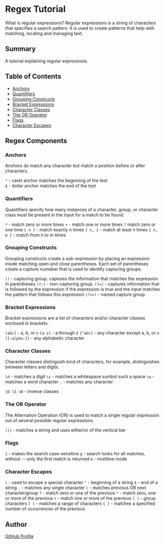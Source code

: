 # Regex Tutorial

What is regular expressions? Regular expressions is a string of characters that specifies a search pattern. It is used to create patterns that help with matching, locating and managing text. 

## Summary

A tutorial explaining regular expressions.

## Table of Contents

- [Anchors](#anchors)
- [Quantifiers](#quantifiers)
- [Grouping Constructs](#grouping-constructs)
- [Bracket Expressions](#bracket-expressions)
- [Character Classes](#character-classes)
- [The OR Operator](#the-or-operator)
- [Flags](#flags)
- [Character Escapes](#character-escapes)

## Regex Components

### Anchors

Anchors do match any character but match a position before or after characters. 

`^` - caret anchor matches the beginning of the text <br>
`$` - dollar anchor matches the end of the text

### Quantifiers

Quantifiers specify how many instances of a character, group, or character class must be present in the input for a match to be found.

`*` - match zero or more times
`+` - match one or more times
`?` match zero or one time
`{ n }` - match exactly n times
`{ n, }` - match at least n times
`{ n, m }` - match from n to m times

### Grouping Constructs

Grouping constructs create a sub-expression by placing an expression inside matching open and close parentheses. Each set of parentheses create a capture numeber that is used to identify capturing groups.

`()` - capturing group. captures the information that matches the expression in parentheses
`(?:)` - non-capturing group.
`(?=)` - captures information that is followed by the expression if the expression is true and the input matches the pattern that follows this expression
`(?<>)` - named capture group

### Bracket Expressions

Bracket expressions are a list of characters and/or character classes enclosed in brackets. 

`[abc]` - a, b, or c
`[a-z]` - a through z
`[^abc]` - any character except a, b, or c
`[[:alpha:]]` - any alphabetic character 

### Character Classes

Character classes distinguish kind of characters, for example, distinguishes between letters and digits.

`\d` - matches a digit 
`\s` - matches a whitespace sumbol such a space
`\w` - matches a word character
`.` - matches any character

`\D \S \W` - inverse classes
### The OR Operator

The Alternation Operation (OR) is used to match a single regular expression out of several possible regular expressions.

`(|)` - matches a string and uses either/or of the vertical bar

### Flags

`i` - makes the search case-sensitive
`g` - search looks for all matches, without -- only the first match is returned
`m` - multiline mode
 
### Character Escapes

`\` - used to escape a special character
`^` - beginning of a string
`$` - end of a string
`.` - matches any single character
`|` - matches previous OR next character/group
`?` - match zero or one of the previous
`*` - match zero, one or more of the previous
`+` - match one or more of the previous
`( )` - group characters
`[ ]` - matches a range of characters
`{ }` - matches a specified number of occurrences of the previous

## Author

<a href="https://www.github.com/jazminejose">GitHub Profile</a>


